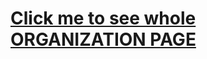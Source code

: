 <h1><a href="https://github.com/Blog-Website-Jimmy">Click me to see whole ORGANIZATION PAGE</a></h1>
